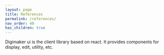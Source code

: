 ```yaml
---
layout: page
title: References
permalink: /references/
nav_order: 40
has_children: true
---
```



Digimaker ui is the client library based on react. It provides components for display, edit, utility, etc.

